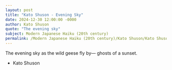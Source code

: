 ```yaml
---
layout: post
title: "Kato Shuson - Evening Sky"
date: 2024-12-30 12:00:00 -0000
author: Kato Shuson
quote: "The evening sky"
subject: Modern Japanese Haiku (20th century)
permalink: /Modern Japanese Haiku (20th century)/Kato Shuson/Kato Shuson - Evening Sky
---
```


The evening sky
as the wild geese fly by—
ghosts of a sunset.

- Kato Shuson

